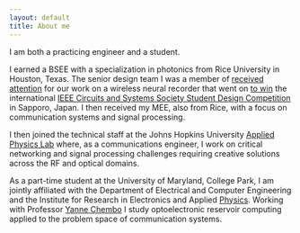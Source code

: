 ```yaml
---
layout: default
title: About me
---
```


I am both a practicing engineer and a student.  

I earned a BSEE with a specialization in photonics from Rice University in Houston, Texas. The senior design team I was a member of [received attention](https://news2.rice.edu/2019/04/23/students-hope-to-cut-ties-that-bind-seizure-sufferers-2/) for our work on a wireless neural recorder that went on [to win](https://www.tmc.edu/news/2019/05/rice-students-wireless-epilepsy-monitor-wins-in-japan%E2%80%A8/) the international [IEEE Circuits and Systems Society Student Design Competition](https://ieee-cas.org/2018-2019-cass-student-design-competition-world-and-regional-winners) in Sapporo, Japan. I then received my MEE, also from Rice, with a focus on communication systems and signal processing.  

I then joined the technical staff at the Johns Hopkins University [Applied Physics Lab](https://www.jhuapl.edu/) where, as a communications engineer, I work on critical networking and signal processing challenges requiring creative solutions across the RF and optical domains.  

As a part-time student at the University of Maryland, College Park, I am jointly affiliated with the Department of Electrical and Computer Engineering and the Institute for Research in Electronics and Applied [Physics](https://ireap.umd.edu/). Working with Professor [Yanne Chembo](https://chembolab.umd.edu/) I study optoelectronic reservoir computing applied to the problem space of communication systems.


